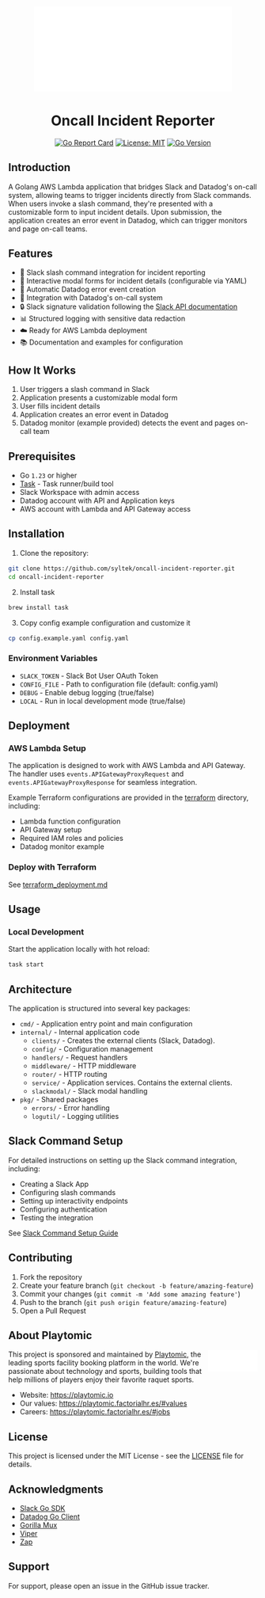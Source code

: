 <p align="center">
  <img src="doc/img/playtomic-logo.png" alt="Playtomic Logo" width="400"/>
</p>

<h1 align="center">Oncall Incident Reporter</h1>

<div align="center">

[![Go Report Card](https://goreportcard.com/badge/github.com/syltek/oncall-incident-reporter)](https://goreportcard.com/report/github.com/syltek/oncall-incident-reporter)
[![License: MIT](https://img.shields.io/badge/License-MIT-yellow.svg)](https://opensource.org/licenses/MIT)
[![Go Version](https://img.shields.io/github/go-mod/go-version/syltek/oncall-incident-reporter)](https://golang.org/dl/)

</div>

## Introduction

A Golang AWS Lambda application that bridges Slack and Datadog's on-call system, allowing teams to trigger incidents directly
from Slack commands. When users invoke a slash command, they're presented with a customizable form to input incident details.
Upon submission, the application creates an error event in Datadog, which can trigger monitors and page on-call teams.

## Features

- 🚀 Slack slash command integration for incident reporting
- 📝 Interactive modal forms for incident details (configurable via YAML)
- 🔄 Automatic Datadog error event creation
- 🔔 Integration with Datadog's on-call system
- 🔒 Slack signature validation following the [Slack API documentation](https://api.slack.com/authentication/verifying-requests-from-slack#validating-a-request)
- 📊 Structured logging with sensitive data redaction
- ☁️ Ready for AWS Lambda deployment
- 📚 Documentation and examples for configuration

## How It Works

1. User triggers a slash command in Slack
2. Application presents a customizable modal form
3. User fills incident details
4. Application creates an error event in Datadog
5. Datadog monitor (example provided) detects the event and pages on-call team

## Prerequisites

- Go `1.23` or higher
- [Task](https://taskfile.dev/) - Task runner/build tool
- Slack Workspace with admin access
- Datadog account with API and Application keys
- AWS account with Lambda and API Gateway access

## Installation

1. Clone the repository:

```bash
git clone https://github.com/syltek/oncall-incident-reporter.git
cd oncall-incident-reporter
```

2. Install task

```bash
brew install task
```

3. Copy config example configuration and customize it

```bash
cp config.example.yaml config.yaml
```

### Environment Variables

- `SLACK_TOKEN` - Slack Bot User OAuth Token
- `CONFIG_FILE` - Path to configuration file (default: config.yaml)
- `DEBUG` - Enable debug logging (true/false)
- `LOCAL` - Run in local development mode (true/false)

## Deployment

### AWS Lambda Setup

The application is designed to work with AWS Lambda and API Gateway. The handler uses `events.APIGatewayProxyRequest` and
`events.APIGatewayProxyResponse` for seamless integration.

Example Terraform configurations are provided in the [terraform](./terraform) directory, including:
- Lambda function configuration
- API Gateway setup
- Required IAM roles and policies
- Datadog monitor example

### Deploy with Terraform

See [terraform_deployment.md](doc/terraform_deployment.md)

## Usage

### Local Development

Start the application locally with hot reload:

```bash
task start
```

## Architecture

The application is structured into several key packages:

- `cmd/` - Application entry point and main configuration
- `internal/` - Internal application code
  - `clients/` - Creates the external clients (Slack, Datadog).
  - `config/` - Configuration management
  - `handlers/` - Request handlers
  - `middleware/` - HTTP middleware
  - `router/` - HTTP routing
  - `service/` - Application services. Contains the external clients.
  - `slackmodal/` - Slack modal handling
- `pkg/` - Shared packages
  - `errors/` - Error handling
  - `logutil/` - Logging utilities

## Slack Command Setup

For detailed instructions on setting up the Slack command integration, including:
- Creating a Slack App
- Configuring slash commands
- Setting up interactivity endpoints
- Configuring authentication
- Testing the integration

See [Slack Command Setup Guide](doc/example_slack_command.md)

## Contributing

1. Fork the repository
2. Create your feature branch (`git checkout -b feature/amazing-feature`)
3. Commit your changes (`git commit -m 'Add some amazing feature'`)
4. Push to the branch (`git push origin feature/amazing-feature`)
5. Open a Pull Request

## About Playtomic

<img align="right" src="doc/img/playtomic-logo.png" alt="Playtomic Logo" width="100"/>

This project is sponsored and maintained by [Playtomic](https://playtomic.io), the leading sports facility booking platform
in the world. We're passionate about technology and sports, building tools that help millions of players enjoy their favorite
raquet sports.

- Website: https://playtomic.io
- Our values: https://playtomic.factorialhr.es/#values
- Careers: https://playtomic.factorialhr.es/#jobs

## License

This project is licensed under the MIT License - see the [LICENSE](./LICENSE.md) file for details.

## Acknowledgments

- [Slack Go SDK](https://github.com/slack-go/slack)
- [Datadog Go Client](https://github.com/DataDog/datadog-api-client-go)
- [Gorilla Mux](https://github.com/gorilla/mux)
- [Viper](https://github.com/spf13/viper)
- [Zap](https://github.com/uber-go/zap)

## Support

For support, please open an issue in the GitHub issue tracker.
